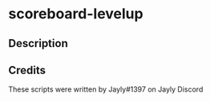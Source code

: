 # scoreboard-levelup

## Description


## Credits
These scripts were written by Jayly#1397 on Jayly Discord
